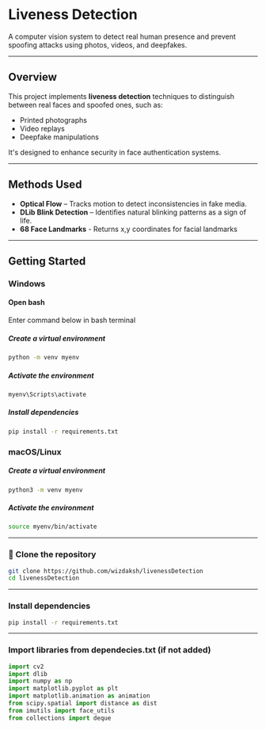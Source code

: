 # Liveness Detection

A computer vision system to detect real human presence and prevent spoofing attacks using photos, videos, and deepfakes.

---

## Overview

This project implements **liveness detection** techniques to distinguish between real faces and spoofed ones, such as:

- Printed photographs
- Video replays
- Deepfake manipulations

It's designed to enhance security in face authentication systems.

---

## Methods Used

- **Optical Flow** – Tracks motion to detect inconsistencies in fake media.
- **DLib Blink Detection** – Identifies natural blinking patterns as a sign of life.
- **68 Face Landmarks** - Returns x,y coordinates for facial landmarks
---

## Getting Started

### Windows

#### Open bash
Enter command below in bash terminal


##### Create a virtual environment
```bash
python -m venv myenv
```

##### Activate the environment
```bash
myenv\Scripts\activate
```

##### Install dependencies
```bash
pip install -r requirements.txt
```


### macOS/Linux

##### Create a virtual environment
```bash
python3 -m venv myenv
```

##### Activate the environment
```bash
source myenv/bin/activate
```

---

### 🔄 Clone the repository

```bash
git clone https://github.com/wizdaksh/livenessDetection
cd livenessDetection
```
---

### Install dependencies
```bash
pip install -r requirements.txt
```

---

### Import libraries from dependecies.txt (if not added)
```python
import cv2
import dlib
import numpy as np
import matplotlib.pyplot as plt
import matplotlib.animation as animation
from scipy.spatial import distance as dist
from imutils import face_utils
from collections import deque
```
